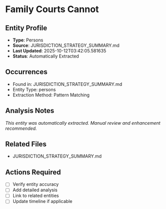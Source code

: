 # Family Courts Cannot

## Entity Profile
- **Type**: Persons
- **Source**: JURISDICTION_STRATEGY_SUMMARY.md
- **Last Updated**: 2025-10-12T03:42:05.581635
- **Status**: Automatically Extracted

## Occurrences
- Found in: JURISDICTION_STRATEGY_SUMMARY.md
- Entity Type: persons
- Extraction Method: Pattern Matching

## Analysis Notes
*This entity was automatically extracted. Manual review and enhancement recommended.*

## Related Files
- JURISDICTION_STRATEGY_SUMMARY.md

## Actions Required
- [ ] Verify entity accuracy
- [ ] Add detailed analysis
- [ ] Link to related entities
- [ ] Update timeline if applicable
